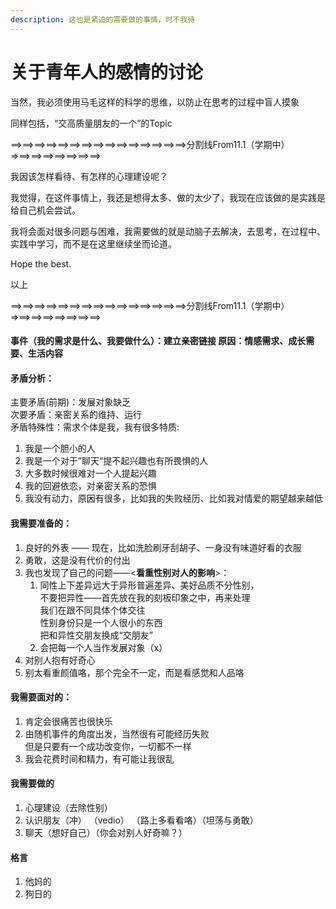 ```yaml
---
description: 这也是紧迫的需要做的事情，时不我待
---
```


# 关于青年人的感情的讨论

当然，我必须使用马毛这样的科学的思维，以防止在思考的过程中盲人摸象

同样包括，“交高质量朋友的一个”的Topic





\==>==>==>==>==>==>==>==>==>==>==>==>==>==>==>分割线From11.1（学期中）=>==>==>==>==>==>==>==>

我因该怎样看待、有怎样的心理建设呢？

我觉得，在这件事情上，我还是想得太多、做的太少了，我现在应该做的是实践是给自己机会尝试。

我将会面对很多问题与困难，我需要做的就是动脑子去解决，去思考，在过程中、实践中学习，而不是在这里继续坐而论道。

Hope the best.

以上

\==>==>==>==>==>==>==>==>==>==>==>==>==>==>==>分割线From11.1（学期中）=>==>==>==>==>==>==>==>

#### **事件**（我的需求是什么、我要做什么）：建立亲密链接 原因：情感需求、成长需要、生活内容

#### **矛盾分析：**

主要矛盾(前期)：发展对象缺乏\
次要矛盾：亲密关系的维持、运行\
矛盾特殊性：需求个体是我，我有很多特质:

1. 我是一个胆小的人
2. 我是一个对于”聊天“提不起兴趣也有所畏惧的人
3. 大多数时候很难对一个人提起兴趣
4. 我的回避依恋，对亲密关系的恐惧
5. 我没有动力，原因有很多，比如我的失败经历、比如我对情爱的期望越来越低

#### 我需要准备的：

1. 良好的外表 —— 现在，比如洗脸刷牙刮胡子、一身没有味道好看的衣服
2. 勇敢，这是没有代价的付出
3. 我也发现了自己的问题——<**看重性别对人的影响**>：
   1. 同性上下差异远大于异形普遍差异、美好品质不分性别，\
      不要把异性——首先放在我的刻板印象之中，再来处理\
      我们在跟不同具体个体交往\
      性别身份只是一个人很小的东西\
      把和异性交朋友换成“交朋友”
   2. 会把每一个人当作发展对象（x）
4. 对别人抱有好奇心
5. 别太看重颜值咯，那个完全不一定，而是看感觉和人品咯

#### 我需要面对的：

1. 肯定会很痛苦也很快乐
2. 由随机事件的角度出发，当然很有可能经历失败\
   但是只要有一个成功改变你，一切都不一样
3. 我会花费时间和精力，有可能让我很乱

#### 我需要做的

1. 心理建设（去除性别）
2. 认识朋友（冲） （vedio） （路上多看看咯）（坦荡与勇敢）
3. 聊天（想好自己）（你会对别人好奇嘛？）

#### 格言

1. 他妈的
2. 狗日的







